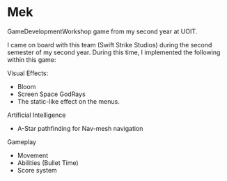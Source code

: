 # Mek
GameDevelopmentWorkshop game from my second year at UOIT.

I came on board with this team (Swift Strike Studios) during the second semester of my second year.
During this time, I implemented the following within this game:


Visual Effects:
  - Bloom
  - Screen Space GodRays
  - The static-like effect on the menus.
  
 Artificial Intelligence
  - A-Star pathfinding for Nav-mesh navigation
  
  Gameplay
  - Movement
  - Abilities (Bullet Time)
  - Score system
  
